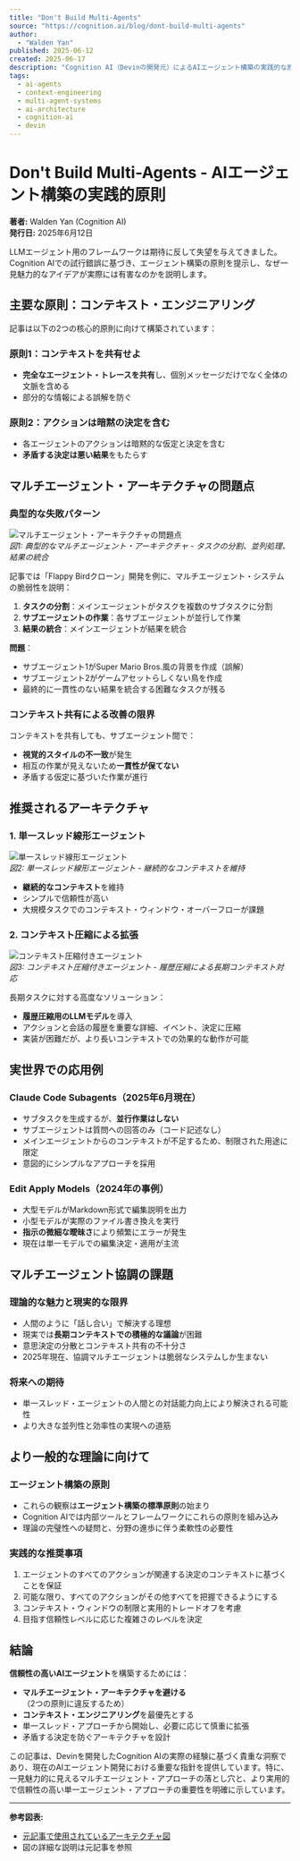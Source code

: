 ```yaml
---
title: "Don't Build Multi-Agents"
source: "https://cognition.ai/blog/dont-build-multi-agents"
author:
  - "Walden Yan"
published: 2025-06-12
created: 2025-06-17
description: "Cognition AI（Devinの開発元）によるAIエージェント構築の実践的な原則について。マルチエージェント・アーキテクチャが抱える根本的な問題と、コンテキスト・エンジニアリングに基づく単一エージェント・アプローチの重要性を解説。"
tags:
  - ai-agents
  - context-engineering
  - multi-agent-systems
  - ai-architecture
  - cognition-ai
  - devin
---
```


# Don't Build Multi-Agents - AIエージェント構築の実践的原則

**著者:** Walden Yan (Cognition AI)  
**発行日:** 2025年6月12日

LLMエージェント用のフレームワークは期待に反して失望を与えてきました。Cognition AIでの試行錯誤に基づき、エージェント構築の原則を提示し、なぜ一見魅力的なアイデアが実際には有害なのかを説明します。

## 主要な原則：コンテキスト・エンジニアリング

記事は以下の2つの核心的原則に向けて構築されています：

### 原則1：コンテキストを共有せよ

- **完全なエージェント・トレースを共有**し、個別メッセージだけでなく全体の文脈を含める
- 部分的な情報による誤解を防ぐ

### 原則2：アクションは暗黙の決定を含む

- 各エージェントのアクションは暗黙的な仮定と決定を含む
- **矛盾する決定は悪い結果**をもたらす

## マルチエージェント・アーキテクチャの問題点

### 典型的な失敗パターン

![マルチエージェント・アーキテクチャの問題点](https://cognition.ai/blog/dont-build-multi-agents)  
*図1: 典型的なマルチエージェント・アーキテクチャ - タスクの分割、並列処理、結果の統合*

記事では「Flappy Birdクローン」開発を例に、マルチエージェント・システムの脆弱性を説明：

1. **タスクの分割**：メインエージェントがタスクを複数のサブタスクに分割
2. **サブエージェントの作業**：各サブエージェントが並行して作業
3. **結果の統合**：メインエージェントが結果を統合

**問題**：

- サブエージェント1がSuper Mario Bros.風の背景を作成（誤解）
- サブエージェント2がゲームアセットらしくない鳥を作成
- 最終的に一貫性のない結果を統合する困難なタスクが残る

### コンテキスト共有による改善の限界

コンテキストを共有しても、サブエージェント間で：

- **視覚的スタイルの不一致**が発生
- 相互の作業が見えないため**一貫性が保てない**
- 矛盾する仮定に基づいた作業が進行

## 推奨されるアーキテクチャ

### 1. 単一スレッド線形エージェント

![単一スレッド線形エージェント](https://cognition.ai/blog/dont-build-multi-agents)  
*図2: 単一スレッド線形エージェント - 継続的なコンテキストを維持*

- **継続的なコンテキスト**を維持
- シンプルで信頼性が高い
- 大規模タスクでのコンテキスト・ウィンドウ・オーバーフローが課題

### 2. コンテキスト圧縮による拡張

![コンテキスト圧縮付きエージェント](https://cognition.ai/blog/dont-build-multi-agents)  
*図3: コンテキスト圧縮付きエージェント - 履歴圧縮による長期コンテキスト対応*

長期タスクに対する高度なソリューション：

- **履歴圧縮用のLLMモデル**を導入
- アクションと会話の履歴を重要な詳細、イベント、決定に圧縮
- 実装が困難だが、より長いコンテキストでの効果的な動作が可能

## 実世界での応用例

### Claude Code Subagents（2025年6月現在）

- サブタスクを生成するが、**並行作業はしない**
- サブエージェントは質問への回答のみ（コード記述なし）
- メインエージェントからのコンテキストが不足するため、制限された用途に限定
- 意図的にシンプルなアプローチを採用

### Edit Apply Models（2024年の事例）

- 大型モデルがMarkdown形式で編集説明を出力
- 小型モデルが実際のファイル書き換えを実行
- **指示の微細な曖昧さ**により頻繁にエラーが発生
- 現在は単一モデルでの編集決定・適用が主流

## マルチエージェント協調の課題

### 理論的な魅力と現実的な限界

- 人間のように「話し合い」で解決する理想
- 現実では**長期コンテキストでの積極的な議論**が困難
- 意思決定の分散とコンテキスト共有の不十分さ
- 2025年現在、協調マルチエージェントは脆弱なシステムしか生まない

### 将来への期待

- 単一スレッド・エージェントの人間との対話能力向上により解決される可能性
- より大きな並列性と効率性の実現への道筋

## より一般的な理論に向けて

### エージェント構築の原則

- これらの観察は**エージェント構築の標準原則**の始まり
- Cognition AIでは内部ツールとフレームワークにこれらの原則を組み込み
- 理論の完璧性への疑問と、分野の進歩に伴う柔軟性の必要性

### 実践的な推奨事項

1. エージェントのすべてのアクションが関連する決定のコンテキストに基づくことを保証
2. 可能な限り、すべてのアクションがその他すべてを把握できるようにする
3. コンテキスト・ウィンドウの制限と実用的トレードオフを考慮
4. 目指す信頼性レベルに応じた複雑さのレベルを決定

## 結論

**信頼性の高いAIエージェント**を構築するためには：

- **マルチエージェント・アーキテクチャを避ける**（2つの原則に違反するため）
- **コンテキスト・エンジニアリング**を最優先とする
- 単一スレッド・アプローチから開始し、必要に応じて慎重に拡張
- 矛盾する決定を防ぐアーキテクチャを設計

この記事は、Devinを開発したCognition AIの実際の経験に基づく貴重な洞察であり、現在のAIエージェント開発における重要な指針を提供しています。特に、一見魅力的に見えるマルチエージェント・アプローチの落とし穴と、より実用的で信頼性の高い単一エージェント・アプローチの重要性を明確に示しています。

---

**参考図表:**

- [元記事で使用されているアーキテクチャ図](https://cognition.ai/blog/dont-build-multi-agents)
- 図の詳細な説明は元記事を参照
